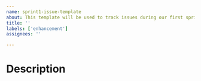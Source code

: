 ```yaml
---
name: sprint1-issue-template
about: This template will be used to track issues during our first sprint.
title: ''
labels: ['enhancement']
assignees: ''

---
```


# Description
<!-- Provide a brief description of this issue’s purpose. -->
